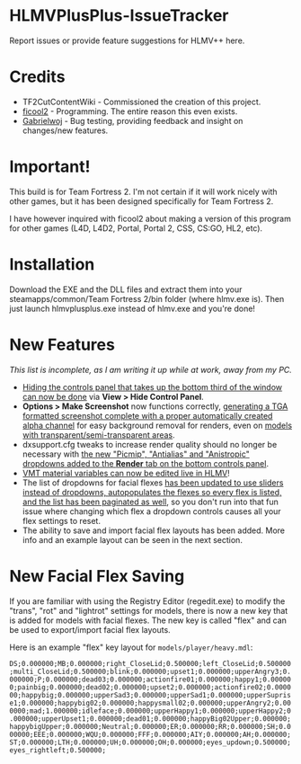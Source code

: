 # HLMVPlusPlus-IssueTracker
Report issues or provide feature suggestions for HLMV++ here.

# Credits
- TF2CutContentWiki - Commissioned the creation of this project.
- [ficool2](https://github.com/ficool2) - Programming. The entire reason this even exists.
- [Gabrielwoj](https://github.com/gabrielwoj) - Bug testing, providing feedback and insight on changes/new features.

# Important!
This build is for Team Fortress 2. I'm not certain if it will work nicely with other games, but it has been designed specifically for Team Fortress 2.

I have however inquired with ficool2 about making a version of this program for other games (L4D, L4D2, Portal, Portal 2, CSS, CS:GO, HL2, etc).

# Installation
Download the EXE and the DLL files and extract them into your steamapps/common/Team Fortress 2/bin folder (where hlmv.exe is). Then just launch hlmvplusplus.exe instead of hlmv.exe and you're done!

# New Features
*This list is incomplete, as I am writing it up while at work, away from my PC.*

- [Hiding the controls panel that takes up the bottom third of the window can now be done](https://drive.google.com/file/d/1zGoXqRgWLNYCyMDyXg15ZOw6gnSVF2An/view?usp=drivesdk) via **View > Hide Control Panel**.
- **Options > Make Screenshot** now functions correctly, [generating a TGA formatted screenshot complete with a proper automatically created alpha channel](https://twitter.com/TF2CCWiki/status/1506697372360921091?t=6W5JvdDRSGEu30G94_DeHQ) for easy background removal for renders, even on [models with transparent/semi-transparent areas](https://twitter.com/TF2CCWiki/status/1505343182204190725?t=JvEA1EFZzbPdvkjvxJQ3cQ).
- dxsupport.cfg tweaks to increase render quality should no longer be necessary with [the new "Picmip", "Antialias" and "Anistropic" dropdowns added to the **Render** tab on the bottom controls panel](https://twitter.com/TF2CCWiki/status/1494112255151153154?t=Sm1IA5paAfwOYRvCZckx-Q).
- [VMT material variables can now be edited live in HLMV](https://twitter.com/TF2CCWiki/status/1492267684372828167?t=FQ9Brn1XsnCRMPTCRNdGbg)!
- The list of dropdowns for facial flexes [has been updated to use sliders instead of dropdowns, autopopulates the flexes so every flex is listed, and the list has been paginated as well](https://media.discordapp.net/attachments/993823597401489468/993824557574127697/unknown-60.png), so you don't run into that fun issue where changing which flex a dropdown controls causes all your flex settings to reset.
- The ability to save and import facial flex layouts has been added. More info and an example layout can be seen in the next section.

# New Facial Flex Saving
If you are familiar with using the Registry Editor (regedit.exe) to modify the "trans", "rot" and "lightrot" settings for models, there is now a new key that is added for models with facial flexes. The new key is called "flex" and can be used to export/import facial flex layouts.

Here is an example "flex" key layout for `models/player/heavy.mdl`:

`DS;0.000000;MB;0.000000;right_CloseLid;0.500000;left_CloseLid;0.500000;multi_CloseLid;0.500000;blink;0.000000;upset1;0.000000;upperAngry3;0.000000;P;0.000000;dead03;0.000000;actionfire01;0.000000;happy1;0.000000;painbig;0.000000;dead02;0.000000;upset2;0.000000;actionfire02;0.000000;happybig;0.000000;upperSad3;0.000000;upperSad1;0.000000;upperSuprise1;0.000000;happybig02;0.000000;happysmall02;0.000000;upperAngry2;0.000000;mad;1.000000;idleface;0.000000;upperHappy1;0.000000;upperHappy2;0.000000;upperUpset1;0.000000;dead01;0.000000;happyBig02Upper;0.000000;happybigUpper;0.000000;Neutral;0.000000;ER;0.000000;RR;0.000000;SH;0.000000;EEE;0.000000;WQU;0.000000;FFF;0.000000;AIY;0.000000;AH;0.000000;ST;0.000000;LTH;0.000000;UH;0.000000;OH;0.000000;eyes_updown;0.500000;eyes_rightleft;0.500000;`

